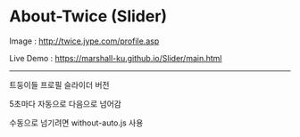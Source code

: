 # About-Twice (Slider)

Image : http://twice.jype.com/profile.asp

Live Demo : https://marshall-ku.github.io/Slider/main.html

***

트둥이들 프로필 슬라이더 버전

5초마다 자동으로 다음으로 넘어감

수동으로 넘기려면 without-auto.js 사용
